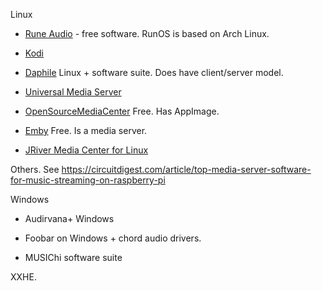 Linux

- [Rune Audio](https://www.runeaudio.com/) - free software. RunOS is based on Arch Linux.

- [Kodi](https://kodi.tv) 

- [Daphile](https://daphile.com/) Linux + software suite. Does have client/server model.

- [Universal Media Server](https://www.universalmediaserver.com/download/)

- [OpenSourceMediaCenter](https://osmc.tv) Free. Has AppImage.

- [Emby](https://emby.media/linux-server.html) Free. Is a media server.

- [JRiver Media Center for Linux](https://yabb.jriver.com/interact/index.php/topic,134152.0.html?PHPSESSID=rhveois6o75ro6639ebqvlmp81)

Others. See <https://circuitdigest.com/article/top-media-server-software-for-music-streaming-on-raspberry-pi>

Windows

- Audirvana+ Windows

- Foobar on Windows + chord audio drivers.

- MUSIChi software suite

XXHE.

